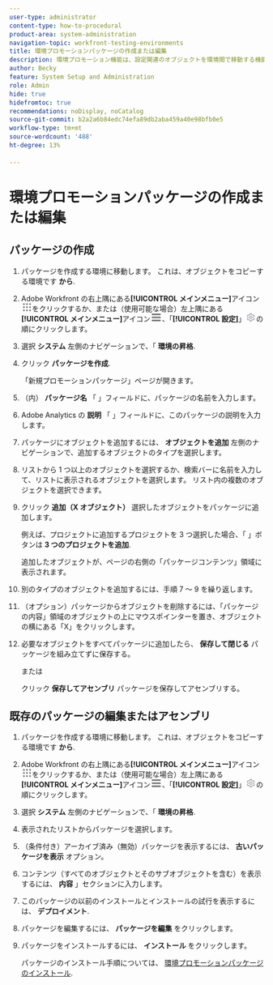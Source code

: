 ```yaml
---
user-type: administrator
content-type: how-to-procedural
product-area: system-administration
navigation-topic: workfront-testing-environments
title: 環境プロモーションパッケージの作成または編集
description: 環境プロモーション機能は、設定関連のオブジェクトを環境間で移動する機能を提供することを目的としています。 環境プロモーションパッケージを作成し、別の環境にインストールする方法を説明します。
author: Becky
feature: System Setup and Administration
role: Admin
hide: true
hidefromtoc: true
recommendations: noDisplay, noCatalog
source-git-commit: b2a2a6b84edc74efa89db2aba459a40e98bfb0e5
workflow-type: tm+mt
source-wordcount: '488'
ht-degree: 13%

---
```


# 環境プロモーションパッケージの作成または編集

## パッケージの作成

1. パッケージを作成する環境に移動します。 これは、オブジェクトをコピーする環境です **から**.
1. Adobe Workfront の右上隅にある&#x200B;**[!UICONTROL メインメニュー]**&#x200B;アイコン![メインメニュー](/help/_includes/assets/main-menu-icon.png)をクリックするか、または（使用可能な場合）左上隅にある&#x200B;**[!UICONTROL メインメニュー]**&#x200B;アイコン![メインメニュー](/help/_includes/assets/main-menu-icon-left-nav.png)、「**[!UICONTROL 設定]**」![設定アイコン](/help/_includes/assets/gear-icon-setup.png)の順にクリックします。
1. 選択 **システム** 左側のナビゲーションで、「 **環境の昇格**.
1. クリック **パッケージを作成**.

   「新規プロモーションパッケージ」ページが開きます。

1. （内） **パッケージ名** 「 」フィールドに、パッケージの名前を入力します。
1. Adobe Analytics の **説明** 「 」フィールドに、このパッケージの説明を入力します。
1. パッケージにオブジェクトを追加するには、 **オブジェクトを追加** 左側のナビゲーションで、追加するオブジェクトのタイプを選択します。
1. リストから 1 つ以上のオブジェクトを選択するか、検索バーに名前を入力して、リストに表示されるオブジェクトを選択します。 リスト内の複数のオブジェクトを選択できます。
1. クリック **追加（X オブジェクト）** 選択したオブジェクトをパッケージに追加します。

   例えば、プロジェクトに追加するプロジェクトを 3 つ選択した場合、「 」ボタンは **3 つのプロジェクトを追加**.

   追加したオブジェクトが、ページの右側の「パッケージコンテンツ」領域に表示されます。

1. 別のタイプのオブジェクトを追加するには、手順 7 ～ 9 を繰り返します。
1. （オプション）パッケージからオブジェクトを削除するには、「パッケージの内容」領域のオブジェクトの上にマウスポインターを置き、オブジェクトの横にある「X」をクリックします。
1. 必要なオブジェクトをすべてパッケージに追加したら、 **保存して閉じる** パッケージを組み立てずに保存する。

   または

   クリック **保存してアセンブリ** パッケージを保存してアセンブリする。

## 既存のパッケージの編集またはアセンブリ

1. パッケージを作成する環境に移動します。 これは、オブジェクトをコピーする環境です **から**.
1. Adobe Workfront の右上隅にある&#x200B;**[!UICONTROL メインメニュー]**&#x200B;アイコン![メインメニュー](/help/_includes/assets/main-menu-icon.png)をクリックするか、または（使用可能な場合）左上隅にある&#x200B;**[!UICONTROL メインメニュー]**&#x200B;アイコン![メインメニュー](/help/_includes/assets/main-menu-icon-left-nav.png)、「**[!UICONTROL 設定]**」![設定アイコン](/help/_includes/assets/gear-icon-setup.png)の順にクリックします。
1. 選択 **システム** 左側のナビゲーションで、「 **環境の昇格**.
1. 表示されたリストからパッケージを選択します。
1. （条件付き）アーカイブ済み（無効）パッケージを表示するには、 **古いパッケージを表示** オプション。
1. コンテンツ（すべてのオブジェクトとそのサブオブジェクトを含む）を表示するには、 **内容** 」セクションに入力します。
1. このパッケージの以前のインストールとインストールの試行を表示するには、 **デプロイメント**.
1. パッケージを編集するには、 **パッケージを編集** をクリックします。
1. パッケージをインストールするには、 **インストール** をクリックします。

   パッケージのインストール手順については、 [環境プロモーションパッケージのインストール](/help/quicksilver/administration-and-setup/set-up-workfront/workfront-testing-environments/environment-promotion-install-package.md).


